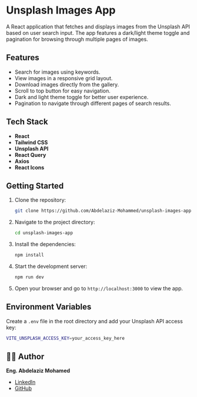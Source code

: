 # Unsplash Images App

A React application that fetches and displays images from the Unsplash API based on user search input. The app features a dark/light theme toggle and pagination for browsing through multiple pages of images.

## Features

- Search for images using keywords.
- View images in a responsive grid layout.
- Download images directly from the gallery.
- Scroll to top button for easy navigation.
- Dark and light theme toggle for better user experience.
- Pagination to navigate through different pages of search results.

## Tech Stack

- **React**
- **Tailwind CSS**
- **Unsplash API**
- **React Query**
- **Axios**
- **React Icons**

## Getting Started

1. Clone the repository:
   ```bash
   git clone https://github.com/Abdelaziz-Mohammed/unsplash-images-app.git
   ```
2. Navigate to the project directory:
   ```bash
   cd unsplash-images-app
   ```
3. Install the dependencies:
   ```bash
   npm install
   ```
4. Start the development server:
   ```bash
   npm run dev
   ```
5. Open your browser and go to `http://localhost:3000` to view the app.

## Environment Variables

Create a `.env` file in the root directory and add your Unsplash API access key:

```bash
VITE_UNSPLASH_ACCESS_KEY=your_access_key_here
```

## 👨‍💻 Author

**Eng. Abdelaziz Mohamed**

- [LinkedIn](https://www.linkedin.com/in/abdelaziz)
- [GitHub](https://github.com/Abdelaziz-Mohammed)
